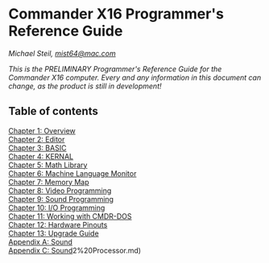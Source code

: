 <!--
********************************************************************************
NOTICE: This file uses two trailing spaces on some lines to indicate line breaks
for GitHub's Markdown flavor. Do not remove!
********************************************************************************
-->

# Commander X16 Programmer's Reference Guide

*Michael Steil, mist64@mac.com*

*This is the PRELIMINARY Programmer's Reference Guide for the Commander X16 computer. Every and any information in this document can change, as the product is still in development!*

## Table of contents

[Chapter 1: Overview](X16%20Reference%20-%2001%20-%20Overview.md#chapter-1-overview)  
[Chapter 2: Editor](X16%20Reference%20-%2002%20-%20Editor.md#chapter-2-editor)  
[Chapter 3: BASIC](X16%20Reference%20-%2003%20-%20BASIC.md#chapter-3-basic-programming)  
[Chapter 4: KERNAL](X16%20Reference%20-%2004%20-%20KERNAL.md#chapter-3-kernal)  
[Chapter 5: Math Library](X16%20Reference%20-%2005%20-%20Math%20Library.md#chapter-5-math-library)  
[Chapter 6: Machine Language Monitor](X16%20Reference%20-%2006%20-%20Machine%20Language%20Monitor.md#chapter-6-machine-language-monitor)  
[Chapter 7: Memory Map](X16%20Reference%20-%2007%20-%20Memory%20Map.md#chapter-7-memory-map)  
[Chapter 8: Video Programming](X16%20Reference%20-%2008%20-%20Video%20Programming.md#chapter-8-video-programming)  
[Chapter 9: Sound Programming](X16%20Reference%20-%2009%20-%20Sound%20Programming.md#chapter-9-sound-programming)  
[Chapter 10: I/O Programming](X16%20Reference%20-%2010%20-%20IO%20Programming.md#chapter-10-commander-x16-programmers-reference-guide)  
[Chapter 11: Working with CMDR-DOS](X16%20Reference%20-%2011%20-%20Working%20with%20CMDR-DOS.md#chapter-11-working-with-cmdr-dos)  
[Chapter 12: Hardware Pinouts](X16%20Reference%20-%2012%20-%20Hardware.md#chapter-12-hardware-pinouts)  
[Chapter 13: Upgrade Guide](X16%20Reference%20-%2013%20-%20Upgrade%20Guide.md#chapter-13-upgrade-guide)  
[Appendix A: Sound](X16%20Reference%20-%20Appendix%20A%20-%20Sound.md)  
[Appendix C: Sound](X16%20Reference%20-%20Appendix%20C%20-%20WDC65C)2%20Processor.md)  

<!-- For PDF formatting -->
<div class="page-break"></div>
